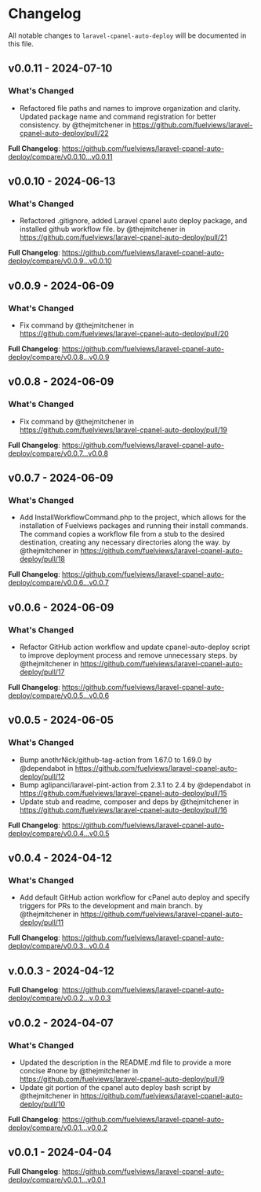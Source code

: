 # Changelog

All notable changes to `laravel-cpanel-auto-deploy` will be documented in this file.

## v0.0.11 - 2024-07-10

### What's Changed

* Refactored file paths and names to improve organization and clarity. Updated package name and command registration for better consistency. by @thejmitchener in https://github.com/fuelviews/laravel-cpanel-auto-deploy/pull/22

**Full Changelog**: https://github.com/fuelviews/laravel-cpanel-auto-deploy/compare/v0.0.10...v0.0.11

## v0.0.10 - 2024-06-13

### What's Changed

* Refactored .gitignore, added Laravel cpanel auto deploy package, and installed github workflow file. by @thejmitchener in https://github.com/fuelviews/laravel-cpanel-auto-deploy/pull/21

**Full Changelog**: https://github.com/fuelviews/laravel-cpanel-auto-deploy/compare/v0.0.9...v0.0.10

## v0.0.9 - 2024-06-09

### What's Changed

* Fix command by @thejmitchener in https://github.com/fuelviews/laravel-cpanel-auto-deploy/pull/20

**Full Changelog**: https://github.com/fuelviews/laravel-cpanel-auto-deploy/compare/v0.0.8...v0.0.9

## v0.0.8 - 2024-06-09

### What's Changed

* Fix command by @thejmitchener in https://github.com/fuelviews/laravel-cpanel-auto-deploy/pull/19

**Full Changelog**: https://github.com/fuelviews/laravel-cpanel-auto-deploy/compare/v0.0.7...v0.0.8

## v0.0.7 - 2024-06-09

### What's Changed

* Add InstallWorkflowCommand.php to the project, which allows for the installation of Fuelviews packages and running their install commands. The command copies a workflow file from a stub to the desired destination, creating any necessary directories along the way. by @thejmitchener in https://github.com/fuelviews/laravel-cpanel-auto-deploy/pull/18

**Full Changelog**: https://github.com/fuelviews/laravel-cpanel-auto-deploy/compare/v0.0.6...v0.0.7

## v0.0.6 - 2024-06-09

### What's Changed

* Refactor GitHub action workflow and update cpanel-auto-deploy script to improve deployment process and remove unnecessary steps. by @thejmitchener in https://github.com/fuelviews/laravel-cpanel-auto-deploy/pull/17

**Full Changelog**: https://github.com/fuelviews/laravel-cpanel-auto-deploy/compare/v0.0.5...v0.0.6

## v0.0.5 - 2024-06-05

### What's Changed

* Bump anothrNick/github-tag-action from 1.67.0 to 1.69.0 by @dependabot in https://github.com/fuelviews/laravel-cpanel-auto-deploy/pull/12
* Bump aglipanci/laravel-pint-action from 2.3.1 to 2.4 by @dependabot in https://github.com/fuelviews/laravel-cpanel-auto-deploy/pull/15
* Update stub and readme, composer and deps by @thejmitchener in https://github.com/fuelviews/laravel-cpanel-auto-deploy/pull/16

**Full Changelog**: https://github.com/fuelviews/laravel-cpanel-auto-deploy/compare/v0.0.4...v0.0.5

## v0.0.4 - 2024-04-12

### What's Changed

* Add default GitHub action workflow for cPanel auto deploy and specify triggers for PRs to the development and main branch. by @thejmitchener in https://github.com/fuelviews/laravel-cpanel-auto-deploy/pull/11

**Full Changelog**: https://github.com/fuelviews/laravel-cpanel-auto-deploy/compare/v0.0.3...v0.0.4

## v.0.0.3 - 2024-04-12

**Full Changelog**: https://github.com/fuelviews/laravel-cpanel-auto-deploy/compare/v0.0.2...v.0.0.3

## v0.0.2 - 2024-04-07

### What's Changed

* Updated the description in the README.md file to provide a more concise #none by @thejmitchener in https://github.com/fuelviews/laravel-cpanel-auto-deploy/pull/9
* Update git portion of the cpanel auto deploy bash script by @thejmitchener in https://github.com/fuelviews/laravel-cpanel-auto-deploy/pull/10

**Full Changelog**: https://github.com/fuelviews/laravel-cpanel-auto-deploy/compare/v0.0.1...v0.0.2

## v0.0.1 - 2024-04-04

**Full Changelog**: https://github.com/fuelviews/laravel-cpanel-auto-deploy/compare/v0.0.1...v0.0.1
